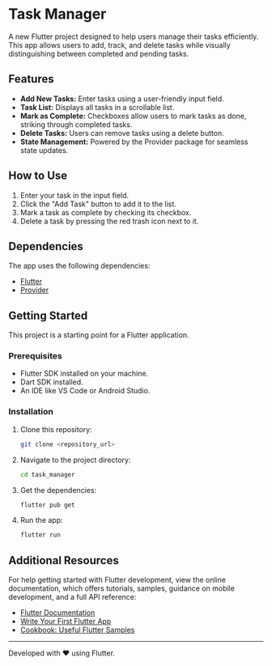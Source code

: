 # Task Manager

A new Flutter project designed to help users manage their tasks efficiently. This app allows users to add, track, and delete tasks while visually distinguishing between completed and pending tasks.

## Features

- **Add New Tasks:** Enter tasks using a user-friendly input field.
- **Task List:** Displays all tasks in a scrollable list.
- **Mark as Complete:** Checkboxes allow users to mark tasks as done, striking through completed tasks.
- **Delete Tasks:** Users can remove tasks using a delete button.
- **State Management:** Powered by the Provider package for seamless state updates.

## How to Use

1. Enter your task in the input field.
2. Click the "Add Task" button to add it to the list.
3. Mark a task as complete by checking its checkbox.
4. Delete a task by pressing the red trash icon next to it.

## Dependencies

The app uses the following dependencies:

- [Flutter](https://flutter.dev)
- [Provider](https://pub.dev/packages/provider)

##

## Getting Started

This project is a starting point for a Flutter application.

### Prerequisites

- Flutter SDK installed on your machine.
- Dart SDK installed.
- An IDE like VS Code or Android Studio.

### Installation

1. Clone this repository:
   ```bash
   git clone <repository_url>
   ```
2. Navigate to the project directory:
   ```bash
   cd task_manager
   ```
3. Get the dependencies:
   ```bash
   flutter pub get
   ```
4. Run the app:
   ```bash
   flutter run
   ```

## Additional Resources

For help getting started with Flutter development, view the online documentation, which offers tutorials, samples, guidance on mobile development, and a full API reference:

- [Flutter Documentation](https://flutter.dev/docs)
- [Write Your First Flutter App](https://flutter.dev/docs/get-started/codelab)
- [Cookbook: Useful Flutter Samples](https://flutter.dev/docs/cookbook)

---

Developed with ❤️ using Flutter.

